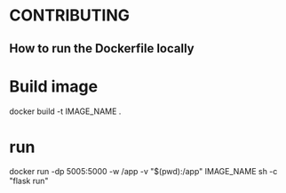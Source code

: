 # CONTRIBUTING

## How to run the Dockerfile locally

# Build image
docker build -t IMAGE_NAME .

# run
docker run -dp 5005:5000 -w /app -v "$(pwd):/app" IMAGE_NAME sh -c "flask run"
